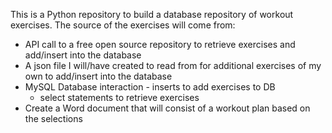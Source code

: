 This is a Python repository to build a database repository of workout exercises.
The source of the exercises will come from:
- API call to a free open source repository to retrieve exercises and add/insert into the database
- A json file I will/have created to read from for additional exercises of my own to add/insert into the database
- MySQL Database interaction - inserts to add exercises to DB
  - select statements to retrieve exercises
- Create a Word document that will consist of a workout plan based on the selections
